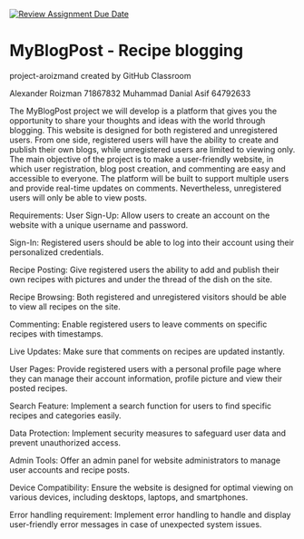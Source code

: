 [![Review Assignment Due Date](https://classroom.github.com/assets/deadline-readme-button-24ddc0f5d75046c5622901739e7c5dd533143b0c8e959d652212380cedb1ea36.svg)](https://classroom.github.com/a/enf2qyfT)
# MyBlogPost - Recipe blogging
project-aroizmand created by GitHub Classroom

Alexander Roizman		71867832
Muhammad Danial Asif 	64792633

The MyBlogPost project we will develop is a platform that gives you the opportunity to share your thoughts and ideas with the world through blogging. 
This website is designed for both registered and unregistered users. 
From one side, registered users will have the ability to create and publish their own blogs, while unregistered users are limited to viewing only. 
The main objective of the project is to make a user-friendly website, in which user registration, blog post creation, and commenting are easy and accessible to everyone. 
The platform will be built to support multiple users and provide real-time updates on comments. Nevertheless, unregistered users will only be able to view posts.

Requirements:
User Sign-Up: Allow users to create an account on the website with a unique username and password.

Sign-In: Registered users should be able to log into their account using their personalized credentials.

Recipe Posting: Give registered users the ability to add and publish their own recipes with pictures and under the thread of the dish on the site.

Recipe Browsing: Both registered and unregistered visitors should be able to view all recipes on the site.

Commenting: Enable registered users to leave comments on specific recipes with timestamps.

Live Updates: Make sure that comments on recipes are updated instantly.

User Pages: Provide registered users with a personal profile page where they can manage their account information, profile picture and view their posted recipes.

Search Feature: Implement a search function for users to find specific recipes and categories easily.

Data Protection: Implement security measures to safeguard user data and prevent unauthorized access.

Admin Tools: Offer an admin panel for website administrators to manage user accounts and recipe posts.

Device Compatibility: Ensure the website is designed for optimal viewing on various devices, including desktops, laptops, and smartphones.

Error handling requirement: Implement error handling to handle and display user-friendly error messages in case of unexpected system issues.
